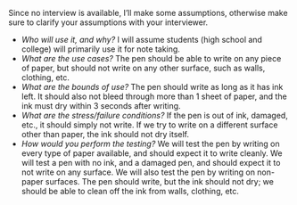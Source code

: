 Since no interview is available, I’ll make some assumptions, otherwise make sure to clarify your assumptions with your interviewer.
* _Who will use it, and why?_
I will assume students (high school and college) will primarily use it for note taking.
* _What are the use cases?_
The pen should be able to write on any piece of paper, but should not write on any other surface, such as walls, clothing, etc.
* _What are the bounds of use?_
The pen should write as long as it has ink left. It should also not bleed through more than 1 sheet of paper, and the ink must dry within 3 seconds after writing.
* _What are the stress/failure conditions?_
If the pen is out of ink, damaged, etc., it should simply not write. If we try to write on a different surface other than paper, the ink should not dry itself.
* _How would you perform the testing?_
We will test the pen by writing on every type of paper available, and should expect it to write cleanly. We will test a pen with no ink, and a damaged pen, and should expect it to not write on any surface. We will also test the pen by writing on non-paper surfaces. The pen should write, but the ink should not dry; we should be able to clean off the ink from walls, clothing, etc.

